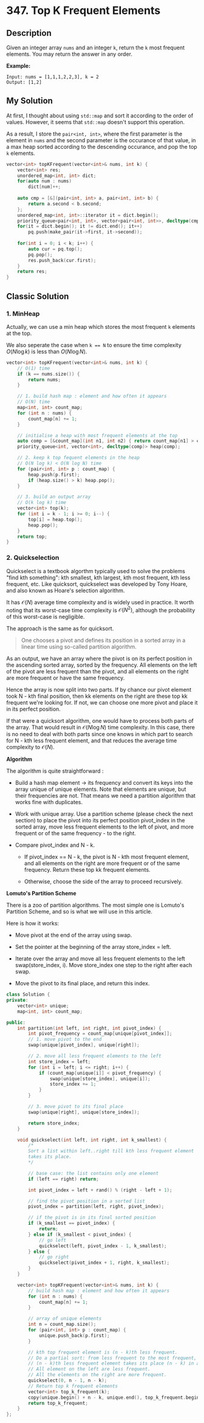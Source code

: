# 347. Top K Frequent Elements

## Description
Given an integer array `nums` and an integer `k`, return the `k` most frequent elements. You may return the answer in any order.

**Example:**
```
Input: nums = [1,1,1,2,2,3], k = 2
Output: [1,2]
```
## My Solution
At first, I thought about using `std::map` and sort it according to the order of values. However, it seems that `std::map` doesn't support this operation.

As a result, I store the `pair<int, int>`, where the first parameter is the element in `nums` and the second parameter is the occurance of that value, in a max heap sorted according to the descending occurance, and pop the top `k` elements.
```C++
vector<int> topKFrequent(vector<int>& nums, int k) {
    vector<int> res;
    unordered_map<int, int> dict;
    for(auto num : nums)
        dict[num]++;
    
    auto cmp = [&](pair<int, int> a, pair<int, int> b) {
        return a.second < b.second;
    };
    unordered_map<int, int>::iterator it = dict.begin();
    priority_queue<pair<int, int>, vector<pair<int, int>>, decltype(cmp)> pq(cmp);
    for(it = dict.begin(); it != dict.end(); it++) 
        pq.push(make_pair(it->first, it->second));
    
    for(int i = 0; i < k; i++) {
        auto cur = pq.top();
        pq.pop();
        res.push_back(cur.first);
    }
    return res;
}
```

## Classic Solution
### 1. MinHeap
Actually, we can use a min heap which stores the most frequent `k` elements at the top.

We also seperate the case when `k == N` to ensure the time complexity $O(N\log k)$ is less than $O(N\log N)$.

```C++
vector<int> topKFrequent(vector<int>& nums, int k) {
    // O(1) time
    if (k == nums.size()) {
        return nums;
    }

    // 1. build hash map : element and how often it appears
    // O(N) time
    map<int, int> count_map;
    for (int n : nums) {
        count_map[n] += 1;
    }

    // initialise a heap with most frequent elements at the top
    auto comp = [&count_map](int n1, int n2) { return count_map[n1] > count_map[n2]; };
    priority_queue<int, vector<int>, decltype(comp)> heap(comp);

    // 2. keep k top fequent elements in the heap
    // O(N log k) < O(N log N) time
    for (pair<int, int> p : count_map) {
        heap.push(p.first);
        if (heap.size() > k) heap.pop();
    }

    // 3. build an output array
    // O(k log k) time
    vector<int> top(k);
    for (int i = k - 1; i >= 0; i--) {
        top[i] = heap.top();
        heap.pop();
    }
    return top;
}
```
### 2. Quickselection
Quickselect is a textbook algorthm typically used to solve the problems "find kth something": kth smallest, kth largest, kth most frequent, kth less frequent, etc. Like quicksort, quickselect was developed by Tony Hoare, and also known as Hoare's selection algorithm.

It has $\mathcal{O}(N)$ average time complexity and is widely used in practice. It worth noting that its worst-case time complexity is $\mathcal{O}(N^2)$, although the probability of this worst-case is negligible.

The approach is the same as for quicksort.

> One chooses a pivot and defines its position in a sorted array in a linear time using so-called partition algorithm.

As an output, we have an array where the pivot is on its perfect position in the ascending sorted array, sorted by the frequency. All elements on the left of the pivot are less frequent than the pivot, and all elements on the right are more frequent or have the same frequency.

Hence the array is now split into two parts. If by chance our pivot element took N - kth final position, then kk elements on the right are these top kk frequent we're looking for. If not, we can choose one more pivot and place it in its perfect position.


If that were a quicksort algorithm, one would have to process both parts of the array. That would result in $\mathcal{O}(N \log N)$ time complexity. In this case, there is no need to deal with both parts since one knows in which part to search for N - kth less frequent element, and that reduces the average time complexity to $\mathcal{O}(N)$.

**Algorithm**

The algorithm is quite straightforward :

- Build a hash map element -> its frequency and convert its keys into the array unique of unique elements. Note that elements are unique, but their frequencies are not. That means we need a partition algorithm that works fine with duplicates.

- Work with unique array. Use a partition scheme (please check the next section) to place the pivot into its perfect position pivot_index in the sorted array, move less frequent elements to the left of pivot, and more frequent or of the same frequency - to the right.

- Compare pivot_index and N - k.

    -   If pivot_index == N - k, the pivot is N - kth most frequent element, and all elements on the right are more frequent or of the same frequency. Return these top kk frequent elements.

    - Otherwise, choose the side of the array to proceed recursively.


**Lomuto's Partition Scheme**

There is a zoo of partition algorithms. The most simple one is Lomuto's Partition Scheme, and so is what we will use in this article.

Here is how it works:

- Move pivot at the end of the array using swap.

- Set the pointer at the beginning of the array store_index = left.

- Iterate over the array and move all less frequent elements to the left swap(store_index, i). Move store_index one step to the right after each swap.

- Move the pivot to its final place, and return this index.

```C++
class Solution {
private:
    vector<int> unique;
    map<int, int> count_map;

public:
    int partition(int left, int right, int pivot_index) {
        int pivot_frequency = count_map[unique[pivot_index]];
        // 1. move pivot to the end
        swap(unique[pivot_index], unique[right]);

        // 2. move all less frequent elements to the left
        int store_index = left;
        for (int i = left; i <= right; i++) {
            if (count_map[unique[i]] < pivot_frequency) {
                swap(unique[store_index], unique[i]);
                store_index += 1;
            }
        }

        // 3. move pivot to its final place
        swap(unique[right], unique[store_index]);

        return store_index;
    }

    void quickselect(int left, int right, int k_smallest) {
        /*
        Sort a list within left..right till kth less frequent element
        takes its place. 
        */

        // base case: the list contains only one element
        if (left == right) return;

        int pivot_index = left + rand() % (right - left + 1);

        // find the pivot position in a sorted list
        pivot_index = partition(left, right, pivot_index);

        // if the pivot is in its final sorted position
        if (k_smallest == pivot_index) {
            return;
        } else if (k_smallest < pivot_index) {
            // go left
            quickselect(left, pivot_index - 1, k_smallest);
        } else {
            // go right
            quickselect(pivot_index + 1, right, k_smallest);
        }
    }

    vector<int> topKFrequent(vector<int>& nums, int k) {
        // build hash map : element and how often it appears
        for (int n : nums) {
            count_map[n] += 1;
        }

        // array of unique elements
        int n = count_map.size();
        for (pair<int, int> p : count_map) {
            unique.push_back(p.first);
        }

        // kth top frequent element is (n - k)th less frequent.
        // Do a partial sort: from less frequent to the most frequent, till
        // (n - k)th less frequent element takes its place (n - k) in a sorted array.
        // All element on the left are less frequent.
        // All the elements on the right are more frequent.
        quickselect(0, n - 1, n - k);
        // Return top k frequent elements
        vector<int> top_k_frequent(k);
        copy(unique.begin() + n - k, unique.end(), top_k_frequent.begin());
        return top_k_frequent;
    }
};
```